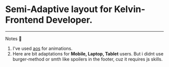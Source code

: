 # Semi-Adaptive layout for Kelvin-Frontend Developer.
- - -
Notes 📑
1. I've used [aos](https://cdnjs.com/libraries/aos) for animations.
2. Here are bit adaptations for **Mobile, Laptop, Tablet** users. But i didnt use burger-method or smth like spoilers in the footer, cuz it requires js skills.
